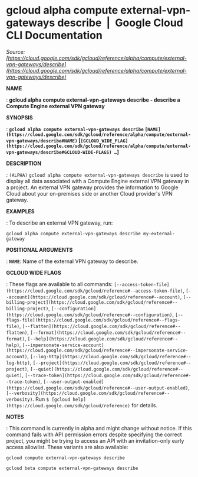# gcloud alpha compute external-vpn-gateways describe  |  Google Cloud CLI Documentation

*Source: [https://cloud.google.com/sdk/gcloud/reference/alpha/compute/external-vpn-gateways/describe](https://cloud.google.com/sdk/gcloud/reference/alpha/compute/external-vpn-gateways/describe)*

**NAME**

: **gcloud alpha compute external-vpn-gateways describe - describe a Compute Engine external VPN gateway**

**SYNOPSIS**

: **`gcloud alpha compute external-vpn-gateways describe` `[NAME](https://cloud.google.com/sdk/gcloud/reference/alpha/compute/external-vpn-gateways/describe#NAME)` [`[GCLOUD_WIDE_FLAG](https://cloud.google.com/sdk/gcloud/reference/alpha/compute/external-vpn-gateways/describe#GCLOUD-WIDE-FLAGS) …`]**

**DESCRIPTION**

: `(ALPHA)` `gcloud alpha compute external-vpn-gateways
describe` is used to display all data associated with a Compute Engine
external VPN gateway in a project.
An external VPN gateway provides the information to Google Cloud about your
on-premises side or another Cloud provider's VPN gateway.

**EXAMPLES**

: To describe an external VPN gateway, run:

```
gcloud alpha compute external-vpn-gateways describe my-external-gateway
```

**POSITIONAL ARGUMENTS**

: **`NAME`**:
Name of the external VPN gateway to describe.

**GCLOUD WIDE FLAGS**

: These flags are available to all commands: `[--access-token-file](https://cloud.google.com/sdk/gcloud/reference#--access-token-file)`,
`[--account](https://cloud.google.com/sdk/gcloud/reference#--account)`, `[--billing-project](https://cloud.google.com/sdk/gcloud/reference#--billing-project)`,
`[--configuration](https://cloud.google.com/sdk/gcloud/reference#--configuration)`,
`[--flags-file](https://cloud.google.com/sdk/gcloud/reference#--flags-file)`,
`[--flatten](https://cloud.google.com/sdk/gcloud/reference#--flatten)`, `[--format](https://cloud.google.com/sdk/gcloud/reference#--format)`, `[--help](https://cloud.google.com/sdk/gcloud/reference#--help)`, `[--impersonate-service-account](https://cloud.google.com/sdk/gcloud/reference#--impersonate-service-account)`,
`[--log-http](https://cloud.google.com/sdk/gcloud/reference#--log-http)`,
`[--project](https://cloud.google.com/sdk/gcloud/reference#--project)`, `[--quiet](https://cloud.google.com/sdk/gcloud/reference#--quiet)`, `[--trace-token](https://cloud.google.com/sdk/gcloud/reference#--trace-token)`, `[--user-output-enabled](https://cloud.google.com/sdk/gcloud/reference#--user-output-enabled)`,
`[--verbosity](https://cloud.google.com/sdk/gcloud/reference#--verbosity)`.
Run `$ [gcloud help](https://cloud.google.com/sdk/gcloud/reference)` for details.

**NOTES**

: This command is currently in alpha and might change without notice. If this
command fails with API permission errors despite specifying the correct project,
you might be trying to access an API with an invitation-only early access
allowlist. These variants are also available:

```
gcloud compute external-vpn-gateways describe
```

```
gcloud beta compute external-vpn-gateways describe
```